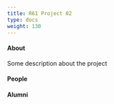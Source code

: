 ```yaml
---
title: R61 Project 02
type: docs
weight: 130
---
```


#### About
Some description about the project

#### People

#### Alumni